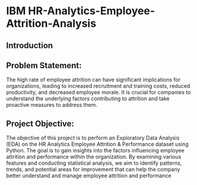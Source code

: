 # IBM HR-Analytics-Employee-Attrition-Analysis
 ## Introduction
 ## Problem Statement:
 The high rate of employee attrition can have significant implications for organizations, leading to increased
 recruitment and training costs, reduced productivity, and decreased employee morale.
 It is crucial for companies to understand the underlying factors contributing to attrition and take proactive
 measures to address them.
 ## Project Objective:
 The objective of this project is to perform an Exploratory Data Analysis (EDA) on the HR Analytics Employee
 Attrition & Performance dataset using Python.
 The goal is to gain insights into the factors influencing employee attrition and performance within the
 organization.
 By examining various features and conducting statistical analysis, we aim to identify patterns, trends, and
 potential areas for improvement that can help the company better understand and manage employee
 attrition and performance
